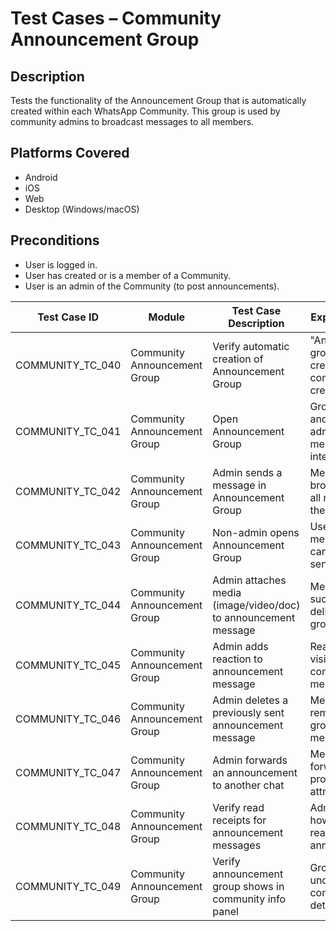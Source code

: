 # Test Cases – Community Announcement Group

## Description
Tests the functionality of the Announcement Group that is automatically created within each WhatsApp Community. This group is used by community admins to broadcast messages to all members.

## Platforms Covered
- Android
- iOS
- Web
- Desktop (Windows/macOS)

## Preconditions
- User is logged in.
- User has created or is a member of a Community.
- User is an admin of the Community (to post announcements).

| Test Case ID       | Module                     | Test Case Description                                                            | Expected Result                                                                 | Status | Priority | Notes |
|--------------------|----------------------------|-----------------------------------------------------------------------------------|----------------------------------------------------------------------------------|--------|----------|-------|
| COMMUNITY_TC_040   | Community Announcement Group | Verify automatic creation of Announcement Group                                  | "Announcement" group is auto-created with community creation                    | Pass   | High     |       |
| COMMUNITY_TC_041   | Community Announcement Group | Open Announcement Group                                                          | Group opens and shows admin-only message interface                              | Pass   | High     |       |
| COMMUNITY_TC_042   | Community Announcement Group | Admin sends a message in Announcement Group                                      | Message is broadcasted to all members of the Community                          | Pass   | High     |       |
| COMMUNITY_TC_043   | Community Announcement Group | Non-admin opens Announcement Group                                               | User can read messages but cannot reply or send messages                        | Pass   | High     |       |
| COMMUNITY_TC_044   | Community Announcement Group | Admin attaches media (image/video/doc) to announcement message                   | Media is successfully delivered in the group                                    | Pass   | Medium   |       |
| COMMUNITY_TC_045   | Community Announcement Group | Admin adds reaction to announcement message                                      | Reaction is visible to all community members                                    | Pass   | Low      |       |
| COMMUNITY_TC_046   | Community Announcement Group | Admin deletes a previously sent announcement message                             | Message is removed from group chat for all members                              | Pass   | Medium   |       |
| COMMUNITY_TC_047   | Community Announcement Group | Admin forwards an announcement to another chat                                   | Message is forwarded with proper attribution                                    | Pass   | Low      |       |
| COMMUNITY_TC_048   | Community Announcement Group | Verify read receipts for announcement messages                                   | Admin can see how many users read the announcement                              | Pass   | Medium   |       |
| COMMUNITY_TC_049   | Community Announcement Group | Verify announcement group shows in community info panel                          | Group is listed under community details                                         | Pass   | Medium   |       |
